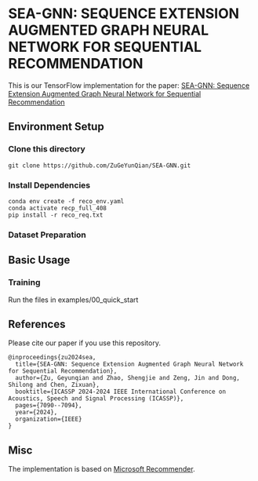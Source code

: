 # SEA-GNN: SEQUENCE EXTENSION AUGMENTED GRAPH NEURAL NETWORK FOR SEQUENTIAL RECOMMENDATION
This is our TensorFlow implementation for the paper:
[SEA-GNN: Sequence Extension Augmented Graph Neural Network for Sequential Recommendation](https://ieeexplore.ieee.org/abstract/document/10446590/)


## Environment Setup
### Clone this directory
```
git clone https://github.com/ZuGeYunQian/SEA-GNN.git
```

### Install Dependencies
```
conda env create -f reco_env.yaml
conda activate recp_full_408
pip install -r reco_req.txt

```

### Dataset Preparation

## Basic Usage
### Training
Run the files in examples/00_quick_start

## References
Please cite our paper if you use this repository.
```
@inproceedings{zu2024sea,
  title={SEA-GNN: Sequence Extension Augmented Graph Neural Network for Sequential Recommendation},
  author={Zu, Geyunqian and Zhao, Shengjie and Zeng, Jin and Dong, Shilong and Chen, Zixuan},
  booktitle={ICASSP 2024-2024 IEEE International Conference on Acoustics, Speech and Signal Processing (ICASSP)},
  pages={7090--7094},
  year={2024},
  organization={IEEE}
}
```

## Misc
The implementation is based on [Microsoft Recommender](https://github.com/microsoft/recommenders).
